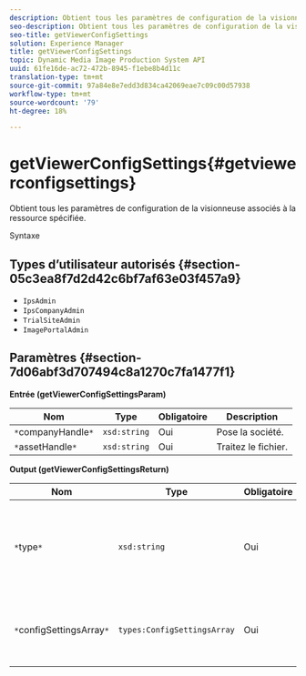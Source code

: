 ```yaml
---
description: Obtient tous les paramètres de configuration de la visionneuse associés à la ressource spécifiée.
seo-description: Obtient tous les paramètres de configuration de la visionneuse associés à la ressource spécifiée.
seo-title: getViewerConfigSettings
solution: Experience Manager
title: getViewerConfigSettings
topic: Dynamic Media Image Production System API
uuid: 61fe16de-ac72-472b-8945-f1ebe8b4d11c
translation-type: tm+mt
source-git-commit: 97a84e8e7edd3d834ca42069eae7c09c00d57938
workflow-type: tm+mt
source-wordcount: '79'
ht-degree: 18%

---
```



# getViewerConfigSettings{#getviewerconfigsettings}

Obtient tous les paramètres de configuration de la visionneuse associés à la ressource spécifiée.

Syntaxe

## Types d’utilisateur autorisés {#section-05c3ea8f7d2d42c6bf7af63e03f457a9}

* `IpsAdmin`
* `IpsCompanyAdmin`
* `TrialSiteAdmin`
* `ImagePortalAdmin`

## Paramètres {#section-7d06abf3d707494c8a1270c7fa1477f1}

**Entrée (getViewerConfigSettingsParam)**

| Nom | Type | Obligatoire | Description |
|---|---|---|---|
| `*`companyHandle`*` | `xsd:string` | Oui | Pose la société. |
| `*`assetHandle`*` | `xsd:string` | Oui | Traitez le fichier. |

**Output (getViewerConfigSettingsReturn)**

| Nom | Type | Obligatoire | Description |
|---|---|---|---|
| `*`type`*` | `xsd:string` | Oui | Type de lecteur auquel s’appliquent les paramètres de configuration. |
| `*`configSettingsArray`*` | `types:ConfigSettingsArray` | Oui | Tableau des paramètres de configuration de la visionneuse. |

